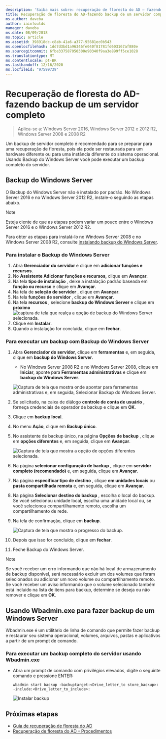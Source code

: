 ```yaml
---
description: 'Saiba mais sobre: recuperação de floresta do AD – fazendo backup de um servidor completo'
title: Recuperação de floresta do AD-fazendo backup de um servidor completo
ms.author: daveba
author: iainfoulds
manager: daveba
ms.date: 08/09/2018
ms.topic: article
ms.assetid: 398918dc-c8ab-41a6-a377-95681ec0b543
ms.openlocfilehash: 1dd7d3bd1a96346fe040f81781fd603167af880e
ms.sourcegitcommit: 6fbe337587050300e90340f9aa3e899ff5ce1028
ms.translationtype: MT
ms.contentlocale: pt-BR
ms.lasthandoff: 12/16/2020
ms.locfileid: "97599739"
---
```

# <a name="ad-forest-recovery---backing-up-a-full-server"></a>Recuperação de floresta do AD-fazendo backup de um servidor completo

>Aplica-se a: Windows Server 2016, Windows Server 2012 e 2012 R2, Windows Server 2008 e 2008 R2

Um backup de servidor completo é recomendado para se preparar para uma recuperação de floresta, pois ela pode ser restaurada para um hardware diferente ou para uma instância diferente do sistema operacional.  Usando Backup do Windows Server você pode executar um backup completo do servidor.

## <a name="windows-server-backup"></a>Backup do Windows Server

O Backup do Windows Server não é instalado por padrão. No Windows Server 2016 e no Windows Server 2012 R2, instale-o seguindo as etapas abaixo.

>[!NOTE]
>Esteja ciente de que as etapas podem variar um pouco entre o Windows Server 2016 e o Windows Server 2012 R2.

Para obter as etapas para instalá-lo no Windows Server 2008 e no Windows Server 2008 R2, consulte [instalando backup do Windows Server](/previous-versions/windows/it-pro/windows-server-2008-R2-and-2008/cc771232(v=ws.10)).

### <a name="to-install-windows-server-backup"></a>Para instalar o Backup do Windows Server

1. Abra **Gerenciador do servidor** e clique em **adicionar funções e recursos**.
2. No **Assistente Adicionar funções e recursos,** clique em **Avançar**.
3. Na tela **tipo de instalação** , deixe a instalação padrão baseada em **função ou recurso** e clique em **Avançar**.
4. Na tela de **seleção de servidor** , clique em **Avançar**.
5. Na tela **funções de servidor** , clique em **Avançar**.
6. Na tela **recursos** , selecione **backup do Windows Server** e clique em **próximo** 
    ![ captura de tela que realça a opção de backup do Windows Server selecionada.](media/AD-Forest-Recovery-Backing-up-a-Full-Server/fullbackup2.png)
7. Clique em **Instalar**.
8. Quando a instalação for concluída, clique em **fechar**.

### <a name="to-perform-a-backup-with-windows-server-backup"></a>Para executar um backup com Backup do Windows Server

1. Abra **Gerenciador do servidor**, clique em **ferramentas** e, em seguida, clique em **backup do Windows Server**.
   - No Windows Server 2008 R2 e no Windows Server 2008, clique em **Iniciar**, aponte para **Ferramentas administrativas** e clique em **backup do Windows Server**.

   ![Captura de tela que mostra onde apontar para ferramentas administrativas e, em seguida, Selecionar Backup do Windows Server.](media/AD-Forest-Recovery-Backing-up-a-Full-Server/fullbackup1.png)

2. Se solicitado, na caixa de diálogo **controle de conta de usuário** , forneça credenciais de operador de backup e clique em **OK**.
3. Clique em **backup local**.
4. No menu **Ação**, clique em **Backup único**.
5. No assistente de backup único, na página **Opções de backup** , clique em **opções diferentes** e, em seguida, clique em **Avançar**.

   ![Captura de tela que mostra a opção de opções diferentes selecionada.](media/AD-Forest-Recovery-Backing-up-a-Full-Server/fullbackup3.png)

6. Na página **selecionar configuração de backup** , clique em **servidor completo (recomendado)** e, em seguida, clique em **Avançar**.
7. Na página **especificar tipo de destino** , clique **em unidades locais** ou **pasta compartilhada remota** e, em seguida, clique em **Avançar**.
8. Na página **Selecionar destino do backup** , escolha o local do backup.  Se você selecionou unidade local, escolha uma unidade local ou, se você selecionou compartilhamento remoto, escolha um compartilhamento de rede.
9. Na tela de confirmação, clique em **backup**.

   ![Captura de tela que mostra o progresso do backup.](media/AD-Forest-Recovery-Backing-up-a-Full-Server/fullbackup4.png)

10. Depois que isso for concluído, clique em **fechar**.
11. Feche Backup do Windows Server.

>[!NOTE]
>Se você receber um erro informando que não há local de armazenamento de backup disponível, será necessário excluir um dos volumes que foram selecionados ou adicionar um novo volume ou compartilhamento remoto.
>Se você receber um aviso informando que o volume selecionado também está incluído na lista de itens para backup, determine se deseja ou não remover e clique em **OK**.

## <a name="using-wbadminexe-to-backup-a-windows-server"></a>Usando Wbadmin.exe para fazer backup de um Windows Server

Wbadmin.exe é um utilitário de linha de comando que permite fazer backup e restaurar seu sistema operacional, volumes, arquivos, pastas e aplicativos a partir de um prompt de comando.

### <a name="to-perform-a-full-server-backup-using-wbadminexe"></a>Para executar um backup completo do servidor usando Wbadmin.exe

- Abra um prompt de comando com privilégios elevados, digite o seguinte comando e pressione ENTER:

   ```
   wbadmin start backup -backuptarget:<Drive_letter_to store_backup>: -include:<Drive_letter_to_include>:
   ```

   ![Instalar backup](media/AD-Forest-Recovery-Backing-up-a-Full-Server/fullbackup5.png)

## <a name="next-steps"></a>Próximas etapas

- [Guia de recuperação de floresta do AD](AD-Forest-Recovery-Guide.md)
- [Recuperação de floresta do AD – Procedimentos](AD-Forest-Recovery-Procedures.md)
